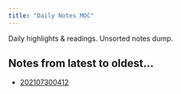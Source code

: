 ```yaml
---
title: "Daily Notes MOC"
---
```


Daily highlights & readings. Unsorted notes dump.

## Notes from latest to oldest...
- [202107300412](notes/daily/202107300412.md)